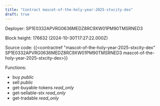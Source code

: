 ```yaml
---
title: "Contract mascot-of-the-holy-year-2025-stxcity-dex"
draft: true
---
```

Deployer: SP1E0332APVRG0636MEDZ8RC9XW01PM90TMSRNED3


 



Block height: 176632 (2024-10-30T17:27:22.000Z)

Source code: {{<contractref "mascot-of-the-holy-year-2025-stxcity-dex" SP1E0332APVRG0636MEDZ8RC9XW01PM90TMSRNED3 mascot-of-the-holy-year-2025-stxcity-dex>}}

Functions:

* buy _public_
* sell _public_
* get-buyable-tokens _read_only_
* get-sellable-stx _read_only_
* get-tradable _read_only_

